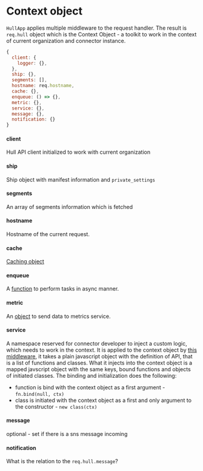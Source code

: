 # Context object
`HullApp` applies multiple middleware to the request handler.
The result is `req.hull` object which is the Context Object - a toolkit to work in the context of current organization and connector instance.

```javascript
{
  client: {
    logger: {},
  },
  ship: {},
  segments: [],
  hostname: req.hostname,
  cache: {},
  enqueue: () => {},
  metric: {},
  service: {},
  message: {},
  notification: {}
}
```

#### client
Hull API client initialized to work with current organization

#### ship
Ship object with manifest information and `private_settings`

#### segments
An array of segments information which is fetched

#### hostname
Hostname of the current request.

#### cache
[Caching object](../src/infra/cache/ship-cache.js)

#### enqueue
A [function](../src/infra/queue/enqueue.js) to perform tasks in async manner.

#### metric
An [object](../src/infra/instrumentation/metric-agent.js) to send data to metrics service.

#### service
A namespace reserved for connector developer to inject a custom logic, which needs to work in the context.
It is applied to the context object by [this middleware](../src/utils/service-middleware.js), it takes a plain javascript object with the definition of API, that is a list of functions and classes.
What it injects into the context object is a mapped javscript object with the same keys, bound functions and objects of initiated classes. The binding and initialization does the following:

- function is bind with the context object as a first argument - `fn.bind(null, ctx)`
- class is initiated with the context object as a first and only argument to the constructor - `new class(ctx)`

#### message
optional - set if there is a sns message incoming


#### notification
What is the relation to the `req.hull.message`?

